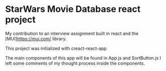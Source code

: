 # StarWars Movie Database react project

My contribution to an interview assignment built in react and the [MUI]<https://mui.com/> library.
 
This project was initialized with creact-react-app

The main components of this app will be found in App.js and SortButton.js
I left some comments of my thought process inside the components.